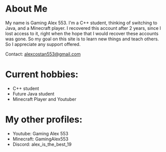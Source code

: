 # About Me

My name is Gaming Alex 553. I'm a C++ student, thinking of switching to Java, and a Minecraft player. 
I recovered this account after 2 years, since I lost access to it, right when the hope that I would recover these accounts was gone.
So my goal on this site is to learn new things and teach others. So I appreciate any support offered.

Contact: alexcostan553@gmail.com


# Current hobbies:
- C++ student
- Future Java student
- Minecraft Player and Youtuber


# My other profiles:
- Youtube: Gaming Alex 553
- Minecraft: GamingAlex553
- Discord: alex_is_the_best_19

